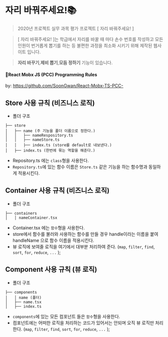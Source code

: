 # 자리 바꿔주세요!:books:
> 2020년 프로젝트 실무 과목 평가 프로젝트 [ 자리 바꿔주세요! ]

> [ 자리 바꿔주세요! ]는 학급에서 자리를 바꿀 때 마다 손수 번호를 작성하고 모든 인원이 번거롭게 뽑기를 하는 등
불편한 과정을 최소화 시키기 위해 제작된 웹사이트 입니다.

> <b>자리 바꾸기</b>,<b>제비 뽑기</b>,<b>모둠 정하기</b> 기능이 있습니다.


#### :pushpin:React Mobx JS (PCC) Programming Rules
by: https://github.com/SoonGwan/React-Mobx-TS-PCC-
## Store 사용 규칙 (비즈니스 로직)

- 폴더 구조

```
├── store
│   ├── name (주 기능을 폴더 이름으로 정한다.)
│   │   ├── nameRespository.ts
│   │   ├── nameStore.ts
│   │   ├── index.ts (store를 default로 내보낸다.)
│   ├── index.ts (한번에 묶는 역할을 해준다.)
```

- Repository.ts 에는 `class`형을 사용한다.
- `Repository.ts`에 있는 함수 이름은 `Store.ts` 같은 기능을 하는 함수명과 동일하게 적용시킨다.

## Container 사용 규칙 (비즈니스 로직)

- 폴더 구조

```
├── containers
│   │ nameContainer.tsx
```

- Container.tsx 에는 `함수`형을 사용한다.
- store에서 함수를 불러와 사용하는 함수를 만들 경우 handle이라는 이름을 붙여 handleName 으로 함수 이름을 적용시킨다.
- 뷰 로직에 보여줄 로직을 여기에서 대부분 처리하여 준다. (`map`, `filter`, `find`, `sort`, `for`, `reduce`, `...` );

## Component 사용 규칙 (뷰 로직)

- 폴더 구조

```
├── components
│   │ name (폴더)
│   ├── name.tsx
│   ├── index.ts
```

- `components`에 있는 모든 컴포넌트 들은 `함수`형을 사용한다.
- 컴포넌트에는 어떠한 로직을 처리하는 코드가 있어서는 안되며 오직 뷰 로직만 처리한다. (`map`, `filter`, `find`, `sort`, `for`, `reduce`, `...` );
